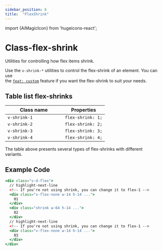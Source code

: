 ```yaml
---
sidebar_position: 6
title:  "FlexShrink"
---
```


import {AiMagicIcon} from 'hugeicons-react';

# Class-flex-shrink <AiMagicIcon className='icon' />

Utilities for controlling how flex items shrink.

Use the `v-shrink-*` utilities to control the flex-shrink of an element.
You can use <br /> the [`feat: custom`](/docs/Core-Features/V-custom.md) feature if you want the flex-shrink to suit your needs.

## Table list flex-shrinks

| Class name  | Properties |
|---------------------|-------------------|
| `v-shrink-1			`      | `flex-shrink: 1;` | 
| `v-shrink-2			`      | `flex-shrink: 2;` | 
| `v-shrink-3			`      | `flex-shrink: 3;` | 
| `v-shrink-4			`      | `flex-shrink: 4;` | 

The table above presents several types of flex-shrinks with different variants.

## Example Code
``` jsx title="index.html"
<div class="v-d-flex">
  // highlight-next-line
  <!-- If you're not using shrink, you can change it to flex-1 -->
  <div class="v-flex-none w-14 h-14 ...">
    01
  </div>
  <div class="shrink w-64 h-14 ...">
    02
  </div>
  // highlight-next-line
  <!-- If you're not using shrink, you can change it to flex-1 -->
  <div class="v-flex-none w-14 h-14 ...">
    03
  </div>
</div>
```